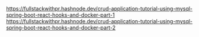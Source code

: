 https://fullstackwithpr.hashnode.dev/crud-application-tutorial-using-mysql-spring-boot-react-hooks-and-docker-part-1
https://fullstackwithpr.hashnode.dev/crud-application-tutorial-using-mysql-spring-boot-react-hooks-and-docker-part-2
